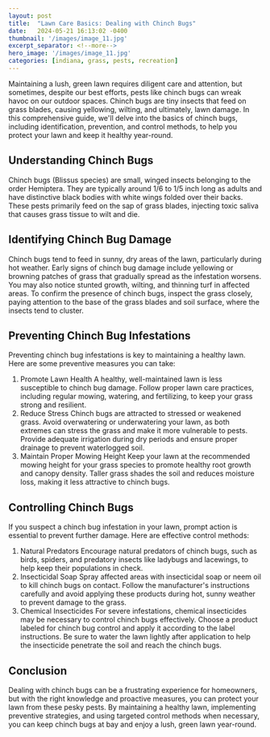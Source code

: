 ```yaml
---
layout: post
title:  "Lawn Care Basics: Dealing with Chinch Bugs"
date:   2024-05-21 16:13:02 -0400
thumbnail: '/images/image_11.jpg'
excerpt_separator: <!--more-->
hero_image: '/images/image_11.jpg'
categories: [indiana, grass, pests, recreation]
---
```

Maintaining a lush, green lawn requires diligent care and attention, but sometimes, despite our best efforts, pests like chinch bugs can wreak havoc on our outdoor spaces. <!--more-->Chinch bugs are tiny insects that feed on grass blades, causing yellowing, wilting, and ultimately, lawn damage. In this comprehensive guide, we'll delve into the basics of chinch bugs, including identification, prevention, and control methods, to help you protect your lawn and keep it healthy year-round.

## Understanding Chinch Bugs
Chinch bugs (Blissus species) are small, winged insects belonging to the order Hemiptera. They are typically around 1/6 to 1/5 inch long as adults and have distinctive black bodies with white wings folded over their backs. These pests primarily feed on the sap of grass blades, injecting toxic saliva that causes grass tissue to wilt and die.

## Identifying Chinch Bug Damage
Chinch bugs tend to feed in sunny, dry areas of the lawn, particularly during hot weather. Early signs of chinch bug damage include yellowing or browning patches of grass that gradually spread as the infestation worsens. You may also notice stunted growth, wilting, and thinning turf in affected areas. To confirm the presence of chinch bugs, inspect the grass closely, paying attention to the base of the grass blades and soil surface, where the insects tend to cluster.

## Preventing Chinch Bug Infestations
Preventing chinch bug infestations is key to maintaining a healthy lawn. Here are some preventive measures you can take:
1. Promote Lawn Health
A healthy, well-maintained lawn is less susceptible to chinch bug damage. Follow proper lawn care practices, including regular mowing, watering, and fertilizing, to keep your grass strong and resilient.
2. Reduce Stress
Chinch bugs are attracted to stressed or weakened grass. Avoid overwatering or underwatering your lawn, as both extremes can stress the grass and make it more vulnerable to pests. Provide adequate irrigation during dry periods and ensure proper drainage to prevent waterlogged soil.
3. Maintain Proper Mowing Height
Keep your lawn at the recommended mowing height for your grass species to promote healthy root growth and canopy density. Taller grass shades the soil and reduces moisture loss, making it less attractive to chinch bugs.

## Controlling Chinch Bugs
If you suspect a chinch bug infestation in your lawn, prompt action is essential to prevent further damage. Here are effective control methods:
1. Natural Predators
Encourage natural predators of chinch bugs, such as birds, spiders, and predatory insects like ladybugs and lacewings, to help keep their populations in check.
2. Insecticidal Soap
Spray affected areas with insecticidal soap or neem oil to kill chinch bugs on contact. Follow the manufacturer's instructions carefully and avoid applying these products during hot, sunny weather to prevent damage to the grass.
3. Chemical Insecticides
For severe infestations, chemical insecticides may be necessary to control chinch bugs effectively. Choose a product labeled for chinch bug control and apply it according to the label instructions. Be sure to water the lawn lightly after application to help the insecticide penetrate the soil and reach the chinch bugs.

## Conclusion
Dealing with chinch bugs can be a frustrating experience for homeowners, but with the right knowledge and proactive measures, you can protect your lawn from these pesky pests. By maintaining a healthy lawn, implementing preventive strategies, and using targeted control methods when necessary, you can keep chinch bugs at bay and enjoy a lush, green lawn year-round.
